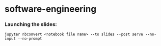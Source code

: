 # software-engineering

### Launching the slides:
`jupyter nbconvert <notebook file name> --to slides --post serve --no-input --no-prompt`
